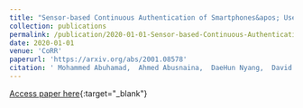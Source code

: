 ```yaml
---
title: "Sensor-based Continuous Authentication of Smartphones&apos; Users Using Behavioral Biometrics: A Survey"
collection: publications
permalink: /publication/2020-01-01-Sensor-based-Continuous-Authentication-of-Smartphones-Users-Using-Behavioral-Biometrics-A-Survey
date: 2020-01-01
venue: 'CoRR'
paperurl: 'https://arxiv.org/abs/2001.08578'
citation: ' Mohammed Abuhamad,  Ahmed Abusnaina,  DaeHun Nyang,  David Mohaisen, &quot;Sensor-based Continuous Authentication of Smartphones&amp;apos; Users Using Behavioral Biometrics: A Survey.&quot; CoRR, 2020.'
---
```

[Access paper here](https://arxiv.org/abs/2001.08578){:target="_blank"}
